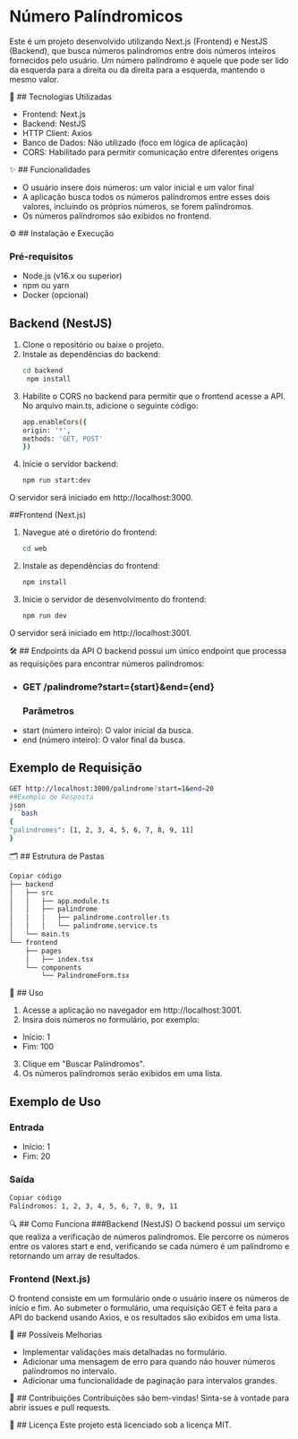 # Número Palíndromicos
Este é um projeto desenvolvido utilizando Next.js (Frontend) e NestJS (Backend), que busca 
números palíndromos entre dois números inteiros fornecidos pelo usuário. Um número palíndromo 
é aquele que pode ser lido da esquerda para a direita ou da direita para a esquerda, mantendo o 
mesmo valor.

🚀 ## Tecnologias Utilizadas
* Frontend: Next.js
* Backend: NestJS
* HTTP Client: Axios
* Banco de Dados: Não utilizado (foco em lógica de aplicação)
* CORS: Habilitado para permitir comunicação entre diferentes origens

✨ ## Funcionalidades
* O usuário insere dois números: um valor inicial e um valor final
* A aplicação busca todos os números palíndromos entre esses dois valores, incluindo os próprios números, se forem palíndromos.
* Os números palíndromos são exibidos no frontend.

⚙️ ## Instalação e Execução
### Pré-requisitos
* Node.js (v16.x ou superior)
* npm ou yarn
* Docker (opcional)

## Backend (NestJS)
1. Clone o repositório ou baixe o projeto.
2. Instale as dependências do backend:
   ```bash
   cd backend
    npm install

3. Habilite o CORS no backend para permitir que o frontend acesse a API. No arquivo main.ts, adicione o seguinte código:
   ```bash
   app.enableCors({
   origin: '*',
   methods: 'GET, POST'
   })
4. Inicie o servidor backend:
   ```bash
   npm run start:dev
O servidor será iniciado em http://localhost:3000.

##Frontend (Next.js)
1. Navegue até o diretório do frontend:
   ```bash
   cd web
2. Instale as dependências do frontend:
   ```bash
   npm install
3. Inicie o servidor de desenvolvimento do frontend:
   ```bash
   npm run dev
O servidor será iniciado em http://localhost:3001.

🛠️ ## Endpoints da API
O backend possui um único endpoint que processa as requisições para encontrar números palíndromos:
* ### GET /palindrome?start={start}&end={end}
  ### Parâmetros
* start (número inteiro): O valor inicial da busca.
* end (número inteiro): O valor final da busca.
## Exemplo de Requisição
  ```bash
  GET http://localhost:3000/palindrome?start=1&end=20
##Exemplo de Resposta
json
```bash
{
  "palindromes": [1, 2, 3, 4, 5, 6, 7, 8, 9, 11]
}
```

🗂️ ## Estrutura de Pastas
```bash
Copiar código
├── backend
│   ├── src
│   │   ├── app.module.ts
│   │   ├── palindrome
│   │   │   ├── palindrome.controller.ts
│   │   │   └── palindrome.service.ts
│   └── main.ts
└── frontend
    ├── pages
    │   ├── index.tsx
    └── components
        └── PalindromeForm.tsx
```
🎯 ## Uso
1. Acesse a aplicação no navegador em http://localhost:3001.
2. Insira dois números no formulário, por exemplo:
  * Início: 1
  * Fim: 100
3. Clique em "Buscar Palíndromos".
4. Os números palíndromos serão exibidos em uma lista.

## Exemplo de Uso
### Entrada
* Início: 1
* Fim: 20
### Saída
```bash
Copiar código
Palíndromos: 1, 2, 3, 4, 5, 6, 7, 8, 9, 11
```
🔍 ## Como Funciona
###Backend (NestJS)
O backend possui um serviço que realiza a verificação de números palíndromos. Ele percorre os números entre os valores start e end, verificando se cada número é um palíndromo e retornando um array de resultados.

### Frontend (Next.js)
O frontend consiste em um formulário onde o usuário insere os números de início e fim. Ao submeter o formulário, uma requisição GET é feita para a API do backend usando Axios, e os resultados são exibidos em uma lista.

🌟 ## Possíveis Melhorias
* Implementar validações mais detalhadas no formulário.
* Adicionar uma mensagem de erro para quando não houver números palíndromos no intervalo.
* Adicionar uma funcionalidade de paginação para intervalos grandes.

🤝 ## Contribuições
Contribuições são bem-vindas! Sinta-se à vontade para abrir issues e pull requests.

📄 ## Licença
Este projeto está licenciado sob a licença MIT.





